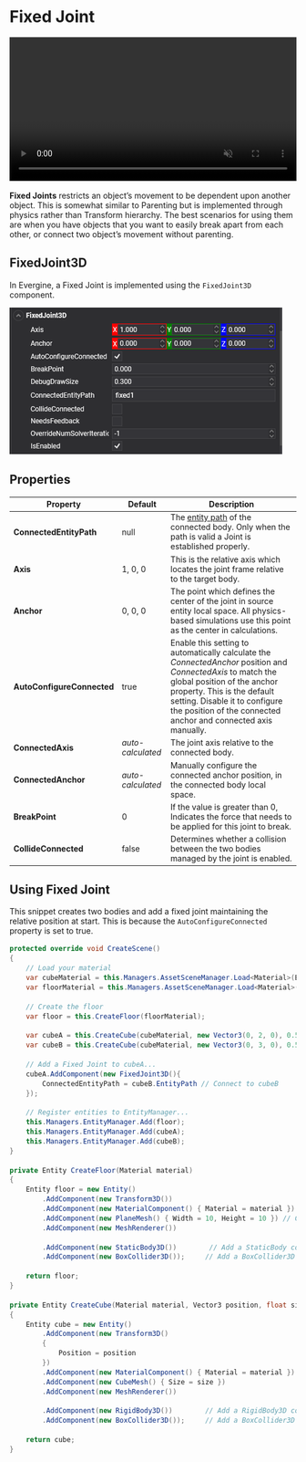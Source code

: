 # Fixed Joint

<video autoplay loop muted width="100%" height="auto">
  <source src="images/FixedJointVideo.mp4" type="video/mp4">
</video>

**Fixed Joints** restricts an object’s movement to be dependent upon another object. This is somewhat similar to Parenting but is implemented through physics rather than Transform hierarchy. The best scenarios for using them are when you have objects that you want to easily break apart from each other, or connect two object’s movement without parenting.

## FixedJoint3D

In Evergine, a Fixed Joint is implemented using the `FixedJoint3D` component.

![Fixed Joint](images/fixedJointComponent.png)


## Properties

| Property | Default | Description |
| --- | --- | --- |
| **ConnectedEntityPath** | null |  The [entity path](../../basics/component_arch/entities/entity_hierarchy.md#entity-paths) of the connected body. Only when the path is valid a Joint is established properly. |
| **Axis** | 1, 0, 0 |  This is the relative axis which locates the joint frame relative to the target body. |
| **Anchor** | 0, 0, 0 | The point which defines the center of the joint in source entity local space. All physics-based simulations use this point as the center in calculations. |
| **AutoConfigureConnected** | true | Enable this setting to automatically calculate the *ConnectedAnchor* position and *ConnectedAxis* to match the global position of the anchor property. This is the default setting. Disable it to configure the position of the connected anchor and connected axis manually. |
| **ConnectedAxis** | *auto-calculated* | The joint axis relative to the connected body. |
| **ConnectedAnchor** | *auto-calculated* | Manually configure the connected anchor position, in the connected body local space. |
| **BreakPoint** | 0 | If the value is greater than 0, Indicates the force that needs to be applied for this joint to break. |
| **CollideConnected** | false | Determines whether a collision between the two bodies managed by the joint is enabled. |

## Using Fixed Joint

This snippet creates two bodies and add a fixed joint maintaining the relative position at start. This is because the `AutoConfigureConnected` property is set to true.

```csharp
protected override void CreateScene()
{
    // Load your material
    var cubeMaterial = this.Managers.AssetSceneManager.Load<Material>(EvergineContent.Materials.CubeMaterial);
    var floorMaterial = this.Managers.AssetSceneManager.Load<Material>(DefaultResourcesIDs.DefaultMaterialID);

    // Create the floor
    var floor = this.CreateFloor(floorMaterial);

    var cubeA = this.CreateCube(cubeMaterial, new Vector3(0, 2, 0), 0.5f);
    var cubeB = this.CreateCube(cubeMaterial, new Vector3(0, 3, 0), 0.5f);

    // Add a Fixed Joint to cubeA...
    cubeA.AddComponent(new FixedJoint3D(){
        ConnectedEntityPath = cubeB.EntityPath // Connect to cubeB
    });

    // Register entities to EntityManager...
    this.Managers.EntityManager.Add(floor);
    this.Managers.EntityManager.Add(cubeA);
    this.Managers.EntityManager.Add(cubeB);
}

private Entity CreateFloor(Material material)
{
    Entity floor = new Entity()
        .AddComponent(new Transform3D())
        .AddComponent(new MaterialComponent() { Material = material })
        .AddComponent(new PlaneMesh() { Width = 10, Height = 10 }) // Create a 10x10 floor plane
        .AddComponent(new MeshRenderer())

        .AddComponent(new StaticBody3D())        // Add a StaticBody component...
        .AddComponent(new BoxCollider3D());     // Add a BoxCollider3D to the physic body...

    return floor;    
}

private Entity CreateCube(Material material, Vector3 position, float size)
{
    Entity cube = new Entity()
        .AddComponent(new Transform3D()
        {
            Position = position
        })
        .AddComponent(new MaterialComponent() { Material = material })
        .AddComponent(new CubeMesh() { Size = size })
        .AddComponent(new MeshRenderer())

        .AddComponent(new RigidBody3D())        // Add a RigidBody3D component...
        .AddComponent(new BoxCollider3D());     // Add a BoxCollider3D to the physic body...

    return cube;
}
```